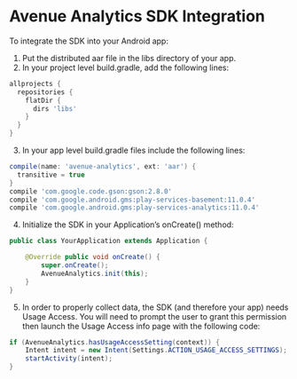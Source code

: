 # Avenue Analytics SDK Integration

To integrate the SDK into your Android app:

1. Put the distributed aar file in the libs directory of your app. 
2.  In your project level build.gradle, add the following lines:
 
```groovy
allprojects {
  repositories {
    flatDir {
      dirs 'libs'
    }
  }
}
```

3.  In your app level build.gradle files include the following lines:
```groovy
compile(name: 'avenue-analytics', ext: 'aar') {
  transitive = true
}
compile 'com.google.code.gson:gson:2.8.0'
compile 'com.google.android.gms:play-services-basement:11.0.4'
compile 'com.google.android.gms:play-services-analytics:11.0.4'
```

4. Initialize the SDK in your Application’s onCreate() method:
```java
public class YourApplication extends Application {

    @Override public void onCreate() {
        super.onCreate();
        AvenueAnalytics.init(this);
    }
}
```

5. In order to properly collect data, the SDK (and therefore your app) needs Usage Access. You will need to prompt the user to grant this permission then launch the Usage Access info page with the following code:

```java
if (AvenueAnalytics.hasUsageAccessSetting(context)) {
    Intent intent = new Intent(Settings.ACTION_USAGE_ACCESS_SETTINGS);
    startActivity(intent);
}
```
